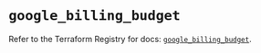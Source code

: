 # `google_billing_budget`

Refer to the Terraform Registry for docs: [`google_billing_budget`](https://registry.terraform.io/providers/hashicorp/google/6.40.0/docs/resources/billing_budget).
